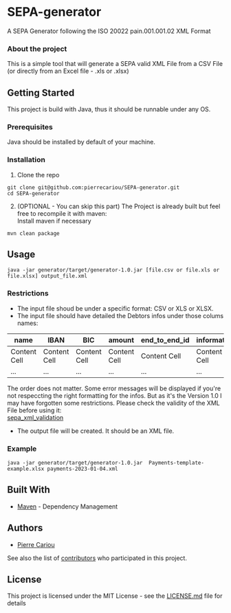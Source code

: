# SEPA-generator

A SEPA Generator following the ISO 20022 pain.001.001.02 XML Format

### About the project

This is a simple tool that will generate a SEPA valid XML File from a CSV File (or directly from an Excel file - .xls or .xlsx)

## Getting Started

This project is build with Java, thus it should be runnable under any OS.

### Prerequisites

Java should be installed by default of your machine.

### Installation

1. Clone the repo
```
git clone git@github.com:pierrecariou/SEPA-generator.git
cd SEPA-generator
```
2. (OPTIONAL - You can skip this part) The Project is already built but feel free to recompile it with maven: \
Install maven if necessary
```
mvn clean package
```
## Usage

```
java -jar generator/target/generator-1.0.jar [file.csv or file.xls or file.xlsx] output_file.xml
``` 
### Restrictions

- The input file shoud be under a specific format: CSV or XLS or XLSX.
- The input file should have detailed the Debtors infos under those colums names:

| name          | IBAN          | BIC           | amount        | end_to_end_id | information   |
| ------------- | ------------- | ------------- | ------------- | ------------- | ------------- |
| Content Cell  | Content Cell  | Content Cell  | Content Cell  | Content Cell  | Content Cell  |
| ...           | ...           | ...           | ...           | ...           | ...           |

The order does not matter.
Some error messages will be displayed if you're not respeccting the right formatting for the infos.
But as it's the Version 1.0 I may have forgotten some restrictions. Please check the validity of the XML File before using it: \
[sepa_xml_validation](https://www.mobilefish.com/services/sepa_xml_validation/sepa_xml_validation.php)

- The output file will be created. It should be an XML file.

### Example
```
java -jar generator/target/generator-1.0.jar  Payments-template-example.xlsx payments-2023-01-04.xml
```

## Built With
* [Maven](https://maven.apache.org/) - Dependency Management 

## Authors

* [Pierre Cariou](https://github.com/pierrecariou)

See also the list of [contributors](https://github.com/pierrecariou/SEPA-generator/contributors) who participated in this project.

## License

This project is licensed under the MIT License - see the [LICENSE.md](LICENSE.md) file for details
